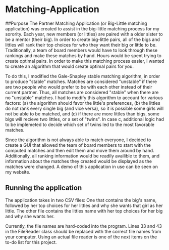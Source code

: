 # Matching-Application
##Purpose
The Partner Matching Application (or Big-Little matching application) was created to assist in the big-little matching process for my sorority. Each year, new members (or littles) are paired with a older sister to be a mentor (their big). In order to create big-little pairs, all of the bigs and littles will rank their top choices for who they want their big or little to be. Traditionally, a team of board members would have to look through these rankings and make these matches by hand. Hours would be spent trying to create optimal pairs. In order to make this matching process easier, I wanted to create an algorithm that would create optimal pairs for you.

To do this, I modified the Gale-Shapley stable matching algorithm, in order to produce "stable" matches. Matches are considered "unstable" if there are two people who would prefer to be with each other instead of their current partner. Thus, all matches are considered "stable" when there are no "unstable" matches. I had to modify this algorithm to account for various factors: (a) the algorithm should favor the little's preferences, (b) the littles do not rank every single big (and vice versa), so it is possible some girls will not be able to be matched, and (c) if there are more littles than bigs, some bigs will recieve two littles, or a set of "twins". In case c, additional logic had to be implemeted to decide which set of twins led to the most favorable matches. 

Since the algorithm is not always able to match everyone, I decided to create a GUI that allowed the team of board members to start with the computed matches and then edit them and move them around by hand. Additionally, all ranking information would be readily availible to them, and information about the matches they created would be displayed as the matches were changed. A demo of this application in use can be seen on my website. 

## Running the application
The application takes in two CSV files: One that contains the big's name, followed by her top choices for her littles and why she wants that girl as her little. The other file contains the littles name with her top choices for her big and why she wants her. 

Currently, the file names are hard-coded into the program. Lines 33 and 43 in the FileReader class should be replaced with the correct file names from your computer. Using an actual file reader is one of the next items on the to-do list for this project. 
